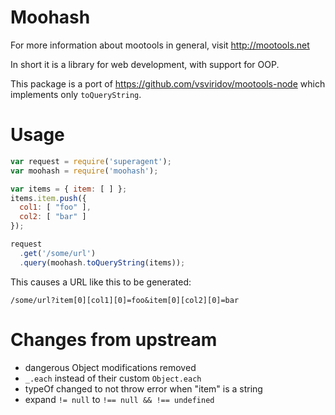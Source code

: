 # Moohash

For more information about mootools in general, visit http://mootools.net

In short it is a library for web development, with support for OOP.

This package is a port of https://github.com/vsviridov/mootools-node which implements only `toQueryString`.

# Usage

```js
var request = require('superagent');
var moohash = require('moohash');

var items = { item: [ ] };
items.item.push({
  col1: [ "foo" ],
  col2: [ "bar" ]
});

request
  .get('/some/url')
  .query(moohash.toQueryString(items));
```

This causes a URL like this to be generated:

```
/some/url?item[0][col1][0]=foo&item[0][col2][0]=bar
```

# Changes from upstream

- dangerous Object modifications removed
- `_.each` instead of their custom `Object.each`
- typeOf changed to not throw error when "item" is a string
- expand `!= null` to `!== null && !== undefined`
